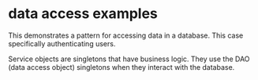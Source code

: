 # data access examples

This demonstrates a pattern for accessing data in a database.  This case specifically authenticating users.

Service objects are singletons that have business logic.  They use the DAO (data access object) singletons when they interact with the database.

